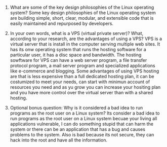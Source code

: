 1) What are some of the key design philosophies of the Linux operating system?
    Some key design philosophies of the Linux operating system are building simple, short, clear, modular, and extensible code that is easily maintained and repurposed by developers.

2) In your own words, what is a VPS (virtual private server)? What, according to your research, are the advantages of using a VPS?
    VPS is a virtual server that is install in the computer serving multiple web sites. It has its onw operating system that runs the hosting software for a particular user, it has a disc space and bandwidth. The hosting sowftware for VPS can have a web server program, a file transfer protocol program, a mail server program and specialized applications like e-commerce and blogging. Some advantages of using VPS hosting are that is less expensive than a full dedicated hosting plan, it can be costumized to meet your needs, can start with minimun account of resources you need and as yu grow you can increase your hositing plan and you have more control over the virtual server than with a shared hosting.

3) Optional bonus question: Why is it considered a bad idea to run programs as the root user on a Linux system?
    Its consider a bad idea to run programs as the root user on a Linux system becuae your living all applications vulnerable, I can do something stupid that can harm the system or there can be an application that has a bug and causes problems to the system. Also is bad because its not secure, they can hack into the root and have all the information.
